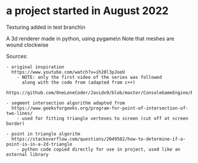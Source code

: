 # a project started in August 2022

Texturing added in test branch\n

A 3d renderer made in python, using pygame\n
Note that meshes are wound clockwise


Sources:

    - original inspiration 
      https://www.youtube.com/watch?v=ih20l3pJoeU 
        - NOTE: only the first video of the series was followed
          along with the code from (adapted from c++)
        https://github.com/OneLoneCoder/Javidx9/blob/master/ConsoleGameEngine/BiggerProjects/Engine3D/OneLoneCoder_olcEngine3D_Part1.cpp 

    - segment intersection algorithm adapted from
      https://www.geeksforgeeks.org/program-for-point-of-intersection-of-two-lines/
        - used for fitting triangle vertexes to screen (cut off at screen border)

    - point in triangle algoritm
      https://stackoverflow.com/questions/2049582/how-to-determine-if-a-point-is-in-a-2d-triangle
        - python code copied directly for use in project, used like an external library
